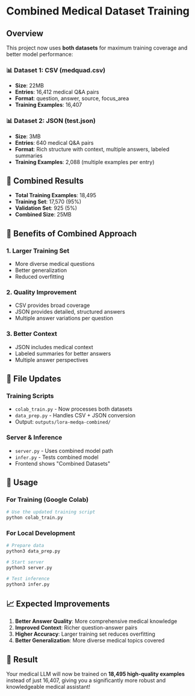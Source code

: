 # Combined Medical Dataset Training

## Overview
This project now uses **both datasets** for maximum training coverage and better model performance:

### 📊 Dataset 1: CSV (medquad.csv)
- **Size**: 22MB
- **Entries**: 16,412 medical Q&A pairs
- **Format**: question, answer, source, focus_area
- **Training Examples**: 16,407

### 📊 Dataset 2: JSON (test.json)  
- **Size**: 3MB
- **Entries**: 640 medical Q&A pairs
- **Format**: Rich structure with context, multiple answers, labeled summaries
- **Training Examples**: 2,088 (multiple examples per entry)

## 🎯 Combined Results
- **Total Training Examples**: 18,495
- **Training Set**: 17,570 (95%)
- **Validation Set**: 925 (5%)
- **Combined Size**: 25MB

## 🚀 Benefits of Combined Approach

### 1. **Larger Training Set**
- More diverse medical questions
- Better generalization
- Reduced overfitting

### 2. **Quality Improvement**
- CSV provides broad coverage
- JSON provides detailed, structured answers
- Multiple answer variations per question

### 3. **Better Context**
- JSON includes medical context
- Labeled summaries for better answers
- Multiple answer perspectives

## 📁 File Updates

### Training Scripts
- `colab_train.py` - Now processes both datasets
- `data_prep.py` - Handles CSV + JSON conversion
- Output: `outputs/lora-medqa-combined/`

### Server & Inference
- `server.py` - Uses combined model path
- `infer.py` - Tests combined model
- Frontend shows "Combined Datasets"

## 🔧 Usage

### For Training (Google Colab)
```bash
# Use the updated training script
python colab_train.py
```

### For Local Development
```bash
# Prepare data
python3 data_prep.py

# Start server
python3 server.py

# Test inference
python3 infer.py
```

## 📈 Expected Improvements

1. **Better Answer Quality**: More comprehensive medical knowledge
2. **Improved Context**: Richer question-answer pairs
3. **Higher Accuracy**: Larger training set reduces overfitting
4. **Better Generalization**: More diverse medical topics covered

## 🎉 Result
Your medical LLM will now be trained on **18,495 high-quality examples** instead of just 16,407, giving you a significantly more robust and knowledgeable medical assistant!
